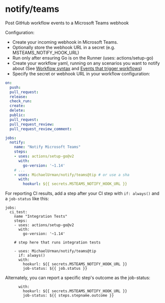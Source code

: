 # notify/teams
Post GitHub workflow events to a Microsoft Teams webhook

Configuration:
- Create your incoming webhook in Microsoft Teams.
- Optionally store the webhook URL in a secret (e.g. MSTEAMS_NOTIFY_HOOK_URL)
- Run only after ensuring Go is on the Runner (uses: actions/setup-go)
- Create your workflow yaml, running on any scenarios you want to notify about (See [Workflow syntax](https://docs.github.com/en/actions/reference/workflow-syntax-for-github-actions#on) and [Events that trigger workflows](https://docs.github.com/en/actions/reference/events-that-trigger-workflows))
- Specify the secret or webhook URL in your workflow configuration:

```yaml
on:
  push:
  pull_request:
  release:
  check_run:
  create:
  delete:
  public:
  pull_request:
  pull_request_review:
  pull_request_review_comment:

jobs:
  notify:
    name: "Notify Microsoft Teams"
    steps:
    - uses: actions/setup-go@v2
      with:
        go-version: '~1.14'
    # ...
    - uses: MichaelUrman/notify/teams@tip # or use a sha
      with:
        hookurl: ${{ secrets.MSTEAMS_NOTIFY_HOOK_URL }}
```

For reporting CI results, add a step after your CI step with `if: always()` and a `job-status` like this:
```
jobs:
  ci_test:
    name "Integration Tests"
    steps:
    - uses: actions/setup-go@v2
      with:
        go-version: '~1.14'

    # step here that runs integration tests

    - uses: MichaelUrman/notify/teams@tip
      if: always()
      with:
        hookurl: ${{ secrets.MSTEAMS_NOTIFY_HOOK_URL }}
        job-status: ${{ job.status }}
```
Alternately, you can report a specific step's outcome as the job-status:
```
      with:
        hookurl: ${{ secrets.MSTEAMS_NOTIFY_HOOK_URL }}
        job-status: ${{ steps.stepname.outcome }}
```
